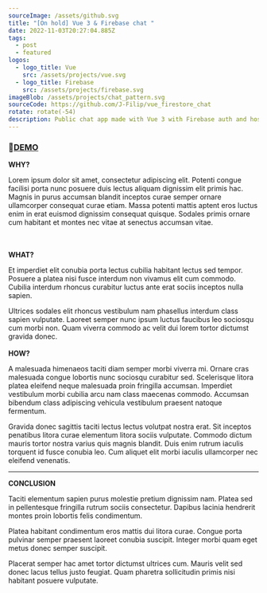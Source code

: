 ```yaml
---
sourceImage: /assets/github.svg
title: "[On hold] Vue 3 & Firebase chat "
date: 2022-11-03T20:27:04.885Z
tags:
  - post
  - featured
logos:
  - logo_title: Vue
    src: /assets/projects/vue.svg
  - logo_title: Firebase
    src: /assets/projects/firebase.svg
imageBlob: /assets/projects/chat_pattern.svg
sourceCode: https://github.com/J-Filip/vue_firestore_chat
rotate: rotate(-54)
description: Public chat app made with Vue 3 with Firebase auth and hosting.
---
```

###  🔗﻿[D﻿EMO](https://vuefirebase-3b15b.web.app/)



**WHY?**

Lorem ipsum dolor sit amet, consectetur adipiscing elit. Potenti congue facilisi porta nunc posuere duis lectus aliquam dignissim elit primis hac. Magnis in purus accumsan blandit inceptos curae semper ornare ullamcorper consequat curae etiam. Massa potenti mattis aptent eros luctus enim in erat euismod dignissim consequat quisque. Sodales primis ornare cum habitant et montes nec vitae at senectus accumsan vitae.

\
\
**WHAT?**

Et imperdiet elit conubia porta lectus cubilia habitant lectus sed tempor. Posuere a platea nisi fusce interdum non vivamus elit cum commodo. Cubilia interdum rhoncus curabitur luctus ante erat sociis inceptos nulla sapien.

Ultrices sodales elit rhoncus vestibulum nam phasellus interdum class sapien vulputate. Laoreet semper nunc ipsum luctus faucibus leo sociosqu cum morbi non. Quam viverra commodo ac velit dui lorem tortor dictumst gravida donec.
\
\
**HOW?**

A malesuada himenaeos taciti diam semper morbi viverra mi. Ornare cras malesuada congue lobortis nunc sociosqu curabitur sed. Scelerisque litora platea eleifend neque malesuada proin fringilla accumsan. Imperdiet vestibulum morbi cubilia arcu nam class maecenas commodo. Accumsan bibendum class adipiscing vehicula vestibulum praesent natoque fermentum.

Gravida donec sagittis taciti lectus lectus volutpat nostra erat. Sit inceptos penatibus litora curae elementum litora sociis vulputate. Commodo dictum mauris tortor nostra varius quis magnis blandit. Duis enim rutrum iaculis torquent id fusce conubia leo. Cum aliquet elit morbi iaculis ullamcorper nec eleifend venenatis.

- - -

**CONCLUSION**

Taciti elementum sapien purus molestie pretium dignissim nam. Platea sed in pellentesque fringilla rutrum sociis consectetur. Dapibus lacinia hendrerit montes proin lobortis felis condimentum.

Platea habitant condimentum eros mattis dui litora curae. Congue porta pulvinar semper praesent laoreet conubia suscipit. Integer morbi quam eget metus donec semper suscipit.

Placerat semper hac amet tortor dictumst ultrices cum. Mauris velit sed donec lacus tellus justo feugiat. Quam pharetra sollicitudin primis nisi habitant posuere vulputate.